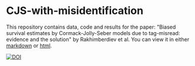 # CJS-with-misidentification
This repository contains data, code and results for the paper: "Biased survival estimates by Cormack-Jolly-Seber models due to tag-misread: evidence and the solution" by Rakhimberdiev et al. You can view it in either [markdown](https://github.com/eldarrak/CJS-with-misidentification/blob/master/code/All_code.md) or [html](http://htmlpreview.github.io/?https://raw.githubusercontent.com/eldarrak/CJS-with-misidentification/master/code/All_code.html).

[![DOI](https://zenodo.org/badge/DOI/10.5281/zenodo.2598055.svg)](https://doi.org/10.5281/zenodo.2598055)
